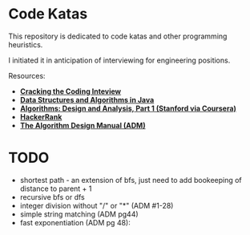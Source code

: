 # Code Katas

This repository is dedicated to code katas and other programming heuristics.

I initiated it in anticipation of interviewing for engineering positions.

Resources:

* **[Cracking the Coding Inteview](www.eenadupratibha.net/Engineering-Colleges/Engineering-Jobs/Documents/crackingthecodinginterview.pdf)**
* **[Data Structures and Algorithms in Java](http://cin.ufpe.br/~grm/downloads/Data_Structures_and_Algorithms_in_Java.pdf)**
* **[Algorithms: Design and Analysis, Part 1 (Stanford via Coursera)](https://www.coursera.org/course/algo)**
* **[HackerRank](https://www.hackerrank.com)**
* **[The Algorithm Design Manual (ADM)](https://www.amazon.com/Algorithm-Design-Manual-Steven-Skiena/dp/1848000693)**

# TODO

* shortest path - an extension of bfs, just need to add bookeeping of distance to parent + 1
* recursive bfs or dfs
* integer division without "/" or "*" (ADM #1-28)
* simple string matching (ADM pg44)
* fast exponentiation (ADM pg 48): 
